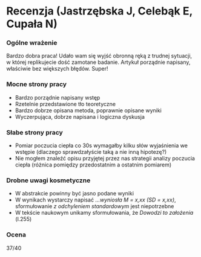 # Recenzja (Jastrzębska J, Celebąk E, Cupała N)

### Ogólne wrażenie

Bardzo dobra praca! Udało wam się wyjść obronną ręką z trudnej sytuacji, w której replikujecie dość zamotane badanie. Artykuł porządnie napisany, właściwie bez większych błędów. Super!

### Mocne strony pracy

- Bardzo porządnie napisany wstęp
- Rzetelnie przedstawione tło teoretyczne
- Bardzo dobrze opisana metoda, poprawnie opisane wyniki
- Wyczerpująca, dobrze napisana i logiczna dyskusja

### Słabe strony pracy

- Pomiar poczucia ciepła co 30s wymagałby kilku słów wyjaśnienia we wstępie (dlaczego sprawdzałyście taką a nie inną hipotezę?)
- Nie mogłem znaleźć opisu przyjętej przez nas strategii analizy poczucia ciepła (różnica pomiędzy przedostatnim a ostatnim pomiarem)

### Drobne uwagi kosmetyczne

- W abstrakcie powinny być jasno podane wyniki
- W wynikach wystarczy napisać _...wyniosła M = x,xx (SD = x,xx)_, sformułowanie _z odchyleniem standardowym_ jest niepotrzebne
- W tekście naukowym unikamy sformułowania, że _Dowodzi to założenia_ (l.255)


### Ocena 

37/40